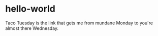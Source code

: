 # hello-world

Taco Tuesday is the link that gets me from mundane Monday to you're almost there Wednesday. 
